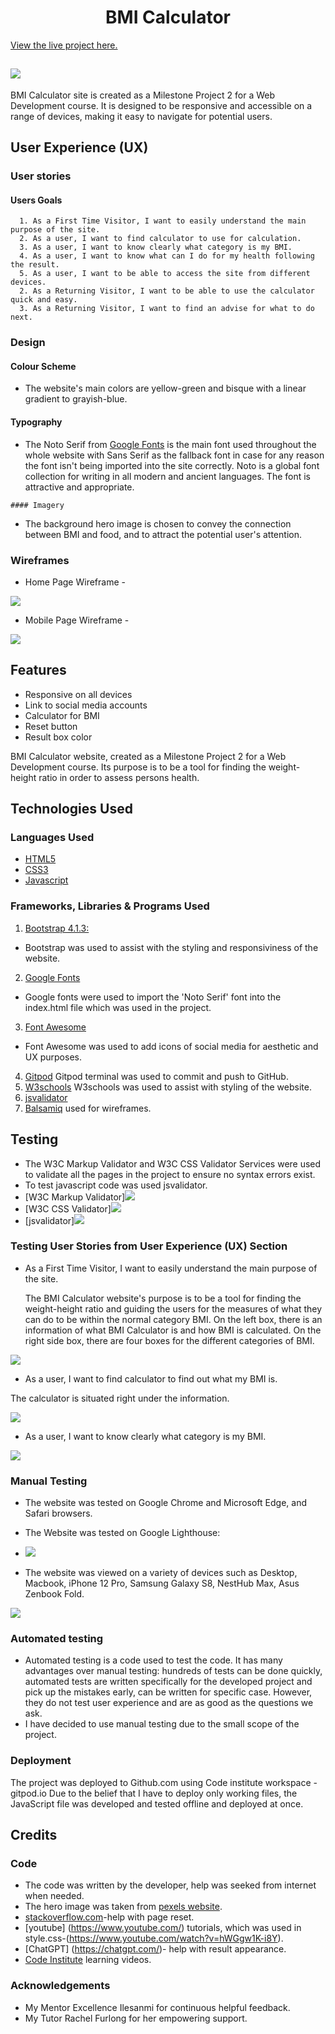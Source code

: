 <h1 align="center">BMI Calculator</h1>

[View the live project here.](https://krasi5.github.io/Milestone2/)


<h2 text-align="center"><img src="assets/documents/bmi_responsive_new.png"></h2>

BMI Calculator site is created as a Milestone Project 2 for a Web Development course. It is designed to be responsive and accessible on a range of devices, making it easy to navigate for potential users.


## User Experience (UX)
 
 ### User stories
       
   #### Users Goals
  
      1. As a First Time Visitor, I want to easily understand the main purpose of the site.
      2. As a user, I want to find calculator to use for calculation.
      3. As a user, I want to know clearly what category is my BMI.
      4. As a user, I want to know what can I do for my health following the result.
      5. As a user, I want to be able to access the site from different devices.
      2. As a Returning Visitor, I want to be able to use the calculator quick and easy.
      3. As a Returning Visitor, I want to find an advise for what to do next. 
      
  
 ### Design

   #### Colour Scheme
   
  -   The website's main colors are yellow-green and bisque with a linear gradient to grayish-blue.
 
   #### Typography
   
   - The Noto Serif from [Google Fonts](https://fonts.google.com/) is the main font used throughout the whole website with Sans Serif as the fallback font in case for any reason the font isn't being imported into the site correctly. Noto is a global font collection for writing in all modern and ancient languages. The font is attractive and appropriate. 

    #### Imagery
    
   - The background hero image is chosen to convey the connection between BMI and food, and to attract the potential user's attention.

 ### Wireframes

  -  Home Page Wireframe -

  <img src="assets/documents/wireframe.jpg">

  -  Mobile Page Wireframe -
    
  <img src="assets/documents/mobile_wireframe.jpg">

## Features

  - Responsive on all devices
  - Link to social media accounts
  - Calculator for BMI
  - Reset button
  - Result box color

  BMI Calculator website, created as a Milestone Project 2 for a Web Development course. Its purpose is to be a tool for finding the weight-height ratio in order to assess persons health.
 
## Technologies Used

 ### Languages Used 
 
-   [HTML5](https://en.wikipedia.org/wiki/HTML5)
-   [CSS3](https://en.wikipedia.org/wiki/CSS)
-   [Javascript](https://en.wikipedia.org/wiki/JavaScript)

 ### Frameworks, Libraries & Programs Used
 
1. [Bootstrap 4.1.3:](https://getbootstrap.com/docs/4.1/getting-started/introduction/)
 - Bootstrap was used to assist with the styling and responsiviness of the website.
 2. [Google Fonts](https://fonts.google.com/)
 - Google fonts were used to import the 'Noto Serif' font into the index.html file which was used in the project.
 3. [Font Awesome](https://fontawesome.com/)
 - Font Awesome was used to add icons of social media for aesthetic and UX purposes.
 4. [Gitpod](https://gitpod.io/) 
  Gitpod terminal was used to commit and push to GitHub.
 5. [W3schools](https://www.w3schools.com/) 
 W3schools was used to assist with styling of the website.
 6. [jsvalidator](https://jsvalidator.com/)
 7. [Balsamiq](https://balsamiq.com/) used for wireframes.

## Testing

 - The W3C Markup Validator and W3C CSS Validator Services were used to validate all the pages in the project to ensure no syntax errors exist.
 - To test javascript code was used jsvalidator.
 - [W3C Markup Validator]<img src="assets/documents/html_validator.jpg">
 - [W3C CSS Validator]<img src="assets/documents/css_validator.jpg">
 - [jsvalidator]<img src="assets/documents/js_validator.jpg">

 ### Testing User Stories from User Experience (UX) Section

- As a First Time Visitor, I want to easily understand the main purpose of the site.
  
  The BMI Calculator website's purpose is to be a tool for finding the weight-height ratio and guiding the users for the measures of what they can do to be within the normal category BMI. On the left box, there is an information of what BMI Calculator is and how BMI is calculated. On the right side box, there are four boxes for the different categories of BMI.
  
<img src="assets/documents/bmi_main_new.png">

- As a user, I want to find calculator to find out what my BMI is.
  
 The calculator is situated right under the information.

 <img src="assets/documents/bmi_calculator.jpg">

 - As a user, I want to know clearly what category is my BMI.
   
 <img src="assets/documents/bmi_results.jpg">
  

 ### Manual Testing
 
-  The website was tested on Google Chrome and Microsoft Edge, and Safari browsers.
-  The Website was tested on Google Lighthouse:
  
-  <img src="assets/documents/lighthouse.jpg">

-  The website was viewed on a variety of devices such as Desktop, Macbook, iPhone 12 Pro, Samsung Galaxy S8, NestHub Max, Asus Zenbook Fold.
<img src="assets/documents/bmi_new_main.JPG">

 ### Automated testing
 
- Automated testing is a code used to test the code. It has many advantages over manual testing: hundreds of tests can be done quickly, automated tests are written specifically for the developed project and pick up the mistakes early, can be written for specific case. However, they do not test user experience and are as good as the questions we ask.
- I have decided to use manual testing due to the small scope of the project. 

 ### Deployment

The project was deployed to Github.com using Code institute workspace - gitpod.io
Due to the belief that I have to deploy only working files, the JavaScript file was developed and tested offline and deployed at once.

## Credits

 ### Code
 
- The code was written by the developer, help was seeked from internet when needed.
- The hero image was taken from [pexels website](https://www.pexels.com/).
- [stackoverflow.com](https://stackoverflow.com/)-help with page reset.
- [youtube] (https://www.youtube.com/) tutorials, which was used in style.css-(https://www.youtube.com/watch?v=hWGgw1K-i8Y).
- [ChatGPT] (https://chatgpt.com/)- help with result appearance.
- [Code Institute](https://learn.codeinstitute.net/ci_program/level5diplomainwebappdevelopment) learning videos.

 ### Acknowledgements

-  My Mentor Excellence Ilesanmi for continuous helpful feedback.
-  My Tutor Rachel Furlong for her empowering support.
